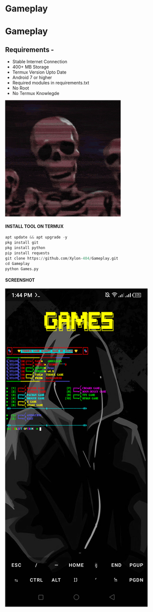 # Gameplay
# Gameplay

## Requirements - 
- Stable Internet Connection
- 400+ MB Storage
- Termux Version Upto Date
- Android 7 or higher
- Required modules in requirements.txt
- No Root
- No Termux Knowlegde

![logo](https://github.com/Xylon-404/PIC/blob/main/trollface-bonkers.gif)

#### INSTALL TOOL ON TERMUX
```python
apt update && apt upgrade -y
pkg install git
pkg install python
pip install requests
git clone https://github.com/Xylon-404/Gameplay.git
cd Gameplay
python Games.py
```


#### SCREENSHOT
![logo](https://github.com/Xylon-404/PIC/blob/main/Screenshot_20240731-134405.png)
